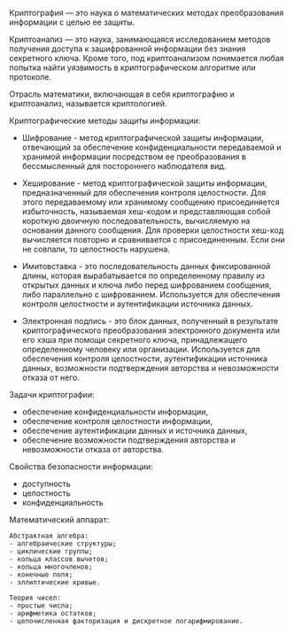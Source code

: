 Криптография — это наука о математических методах преобразования информации с целью ее защиты.

Криптоанализ — это наука, занимающаяся исследованием методов получения доступа к зашифрованной информации без знания секретного ключа. Кроме того, под криптоанализом понимается любая попытка найти уязвимость в криптографическом алгоритме или протоколе.

Отрасль математики, включающая в себя криптографию и криптоанализ, называется криптологией.

Криптографические методы защиты информации:

- Шифрование - метод криптографической защиты информации, отвечающий за обеспечение конфиденциальности передаваемой и хранимой информации посредством ее преобразования в бессмысленный для постороннего наблюдателя вид.
    
- Хеширование - метод криптографической защиты информации, предназначенный для обеспечения контроля целостности. Для этого передаваемому или хранимому сообщению присоединяется избыточность, называемая хеш-кодом и представляющая собой короткую двоичную последовательность, вычисляемую на основании данного сообщения. Для проверки целостности хеш-код вычисляется повторно и сравнивается с присоединенным. Если они не совпали, то целостность нарушена.
    
- Имитовставка - это последовательность данных фиксированной длины, которая вырабатывается по определенному правилу из открытых данных и ключа либо перед шифрованием сообщения, либо параллельно с шифрованием. Используется для обеспечения контроля целостности и аутентификации источника данных.

- Электронная подпись - это блок данных, полученный в результате криптографического преобразования электронного документа или его хэша при помощи секретного ключа, принадлежащего определенному человеку или организации. Используется для обеспечения контроля целостности, аутентификации источника данных, возможности подтверждения авторства и невозможности отказа от него.

Задачи криптографии:
- обеспечение конфиденциальности информации, 
- обеспечение контроля целостности информации, 
- обеспечение аутентификации данных и источника данных, 
- обеспечение возможности подтверждения авторства и невозможности отказа от авторства.

Свойства безопасности информации:
- доступность
- целостность
- конфиденциальность


Математический аппарат:

	Абстрактная алгебра:
	- алгебраические структуры; 
	- циклические группы; 
	- кольца классов вычетов; 
	- кольца многочленов; 
	- конечные поля; 
	- эллиптические кривые.
	
	Теория чисел:
	- простые числа; 
	- арифметика остатков; 
	- целочисленная факторизация и дискретное логарифмирование.